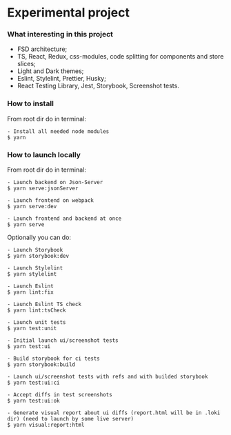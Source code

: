# Experimental project

### What interesting in this project
- FSD architecture;
- TS, React, Redux, css-modules, code splitting for components and store slices;
- Light and Dark themes;
- Eslint, Stylelint, Prettier, Husky;
- React Testing Library, Jest, Storybook, Screenshot tests.

### How to install
From root dir do in terminal:

    - Install all needed node modules
    $ yarn

### How to launch locally
From root dir do in terminal:

    - Launch backend on Json-Server
    $ yarn serve:jsonServer

    - Launch frontend on webpack
    $ yarn serve:dev

    - Launch frontend and backend at once
    $ yarn serve

Optionally you can do:

    - Launch Storybook
    $ yarn storybook:dev

    - Launch Stylelint
    $ yarn stylelint

    - Launch Eslint
    $ yarn lint:fix

    - Launch Eslint TS check
    $ yarn lint:tsCheck

    - Launch unit tests
    $ yarn test:unit

    - Initial launch ui/screenshot tests
    $ yarn test:ui

    - Build storybook for ci tests
    $ yarn storybook:build

    - Launch ui/screenshot tests with refs and with builded storybook
    $ yarn test:ui:ci

    - Accept diffs in test screenshots
    $ yarn test:ui:ok

    - Generate visual report about ui diffs (report.html will be in .loki dir) (need to launch by some live server)
    $ yarn visual:report:html
